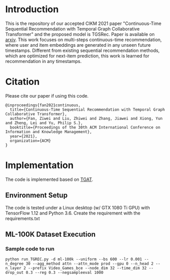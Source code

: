 # Introduction 
This is the repository of our accepted CIKM 2021 paper "Continuous-Time Sequential Recommendation with Temporal Graph Collaborative Transformer" and the proposed model is TGSRec. Paper is available on [arxiv](https://arxiv.org/abs/2108.06625). This work focuses on multi-steps continuous-time recommendation, where user and item embeddings are generated in any unseen future timestamps. Different from existing sequential recommendation methods, which are optimized for next-item prediction, this work is learned for recommendation in any timestamps.

# Citation
Please cite our paper if using this code. 
```
@inproceedings{fan2021continuous,
  title={Continuous-Time Sequential Recommendation with Temporal Graph Collaborative Transformer},
  author={Fan, Ziwei and Liu, Zhiwei and Zhang, Jiawei and Xiong, Yun and Zheng, Lei and Yu, Philip S.},
  booktitle={Proceedings of the 30th ACM International Conference on Information and Knowledge Management},
  year={2021},
  organization={ACM}
}
```

# Implementation

The code is implemented based on [TGAT](https://github.com/StatsDLMathsRecomSys/Inductive-representation-learning-on-temporal-graphs).

## Environment Setup
The code is tested under a Linux desktop (w/ GTX 1080 Ti GPU) with TensorFlow 1.12 and Python 3.6.
Create the requirement with the requirements.txt

## ML-100K Dataset Execution
### Sample code to run
```
python run_TGREC.py -d ml-100k --uniform --bs 600 --lr 0.001 --n_degree 30 --agg_method attn --attn_mode prod --gpu 0 --n_head 2 --n_layer 2 --prefix Video_Games_bce --node_dim 32 --time_dim 32 --drop_out 0.3 --reg 0.3 --negsampleeval 1000
```

